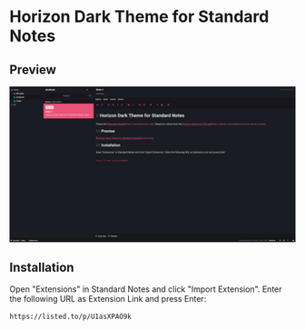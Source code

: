 # Horizon Dark Theme for Standard Notes

## Preview

![Horizon Dark Theme for Standard Notes](preview.png)

## Installation

Open "Extensions" in Standard Notes and click "Import Extension". Enter the following URL as Extension Link and press Enter:

```
https://listed.to/p/U1asXPAO9k
```
